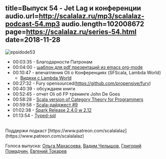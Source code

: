 title=Выпуск 54 - Jet Lag и конференции 
audio.url=http://scalalaz.ru/mp3/scalalaz-podcast-54.mp3
audio.length=102008672
page=https://scalalaz.ru/series-54.html
date=2018-11-28
----

![epsidode53](img/episode54.jpg)


* 00:03:35 - Благодарности Патронам
* 00:04:00 - [шаблон для pdf презентаций из emacs org-mode](https://github.com/strobe/nice-org-beamer)
* 00:10:47 - впечатления Oli о Конференциях (SFScala, Lambda World) 
    * [Видяхи с Lambda World](https://twitter.com/Lambda_World/status/1067363951833477120)
* 00:27:32 - Fury opensourced(https://github.com/propensive/fury)
* 00:40:39 - обсуждаем книги
* 00:52:45 - отчет Oli об FP тренинге John De Goes
* 00:58:28 - [Scala version of Category Theory for Programmers](https://twitter.com/hmemcpy/status/1066460602644774914)
* 00:59:58 - [Scala-дайджест #9](https://scalanews.org/ru/2018/11/15/digest-9/)
* 01:02:38 - [Spark Release 2.4.0 w 2.12](https://spark.apache.org/releases/spark-release-2-4-0.html)
* 01:13:54 - [Typed-sql](https://github.com/Hydrospheredata/typed-sql)

<br/>
Поддержи подкаст [https://www.patreon.com/scalalalaz](https://www.patreon.com/scalalalaz)
<br/>

Голоса выпуска:
[Ольга Махасоева](https://twitter.com/oli_kitty),
[Вадим Челышов](http://github.com/dos65),
[Григорий Помадчин](http://github.com/pomadchin),
[Евгений Токарев](https://twitter.com/strobegen)
